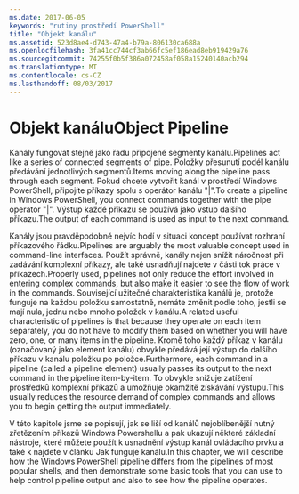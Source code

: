 ```yaml
---
ms.date: 2017-06-05
keywords: "rutiny prostředí PowerShell"
title: "Objekt kanálu"
ms.assetid: 523d8ae4-d743-47a4-b79a-806130ca688a
ms.openlocfilehash: 3fa41cc744cf3ab66fc5ef186ead8eb919429a76
ms.sourcegitcommit: 74255f0b5f386a072458af058a15240140acb294
ms.translationtype: MT
ms.contentlocale: cs-CZ
ms.lasthandoff: 08/03/2017
---
```

# <a name="object-pipeline"></a><span data-ttu-id="dbb69-103">Objekt kanálu</span><span class="sxs-lookup"><span data-stu-id="dbb69-103">Object Pipeline</span></span>
<span data-ttu-id="dbb69-104">Kanály fungovat stejně jako řadu připojené segmenty kanálu.</span><span class="sxs-lookup"><span data-stu-id="dbb69-104">Pipelines act like a series of connected segments of pipe.</span></span> <span data-ttu-id="dbb69-105">Položky přesunutí podél kanálu předávání jednotlivých segmentů.</span><span class="sxs-lookup"><span data-stu-id="dbb69-105">Items moving along the pipeline pass through each segment.</span></span> <span data-ttu-id="dbb69-106">Pokud chcete vytvořit kanál v prostředí Windows PowerShell, připojíte příkazy spolu s operátor kanálu "|".</span><span class="sxs-lookup"><span data-stu-id="dbb69-106">To create a pipeline in Windows PowerShell, you connect commands together with the pipe operator "|".</span></span> <span data-ttu-id="dbb69-107">Výstup každé příkazu se používá jako vstup dalšího příkazu.</span><span class="sxs-lookup"><span data-stu-id="dbb69-107">The output of each command is used as input to the next command.</span></span>

<span data-ttu-id="dbb69-108">Kanály jsou pravděpodobně nejvíc hodí v situaci koncept používat rozhraní příkazového řádku.</span><span class="sxs-lookup"><span data-stu-id="dbb69-108">Pipelines are arguably the most valuable concept used in command-line interfaces.</span></span> <span data-ttu-id="dbb69-109">Použít správně, kanály nejen snížit náročnost při zadávání komplexní příkazy, ale také usnadňují najdete v části tok práce v příkazech.</span><span class="sxs-lookup"><span data-stu-id="dbb69-109">Properly used, pipelines not only reduce the effort involved in entering complex commands, but also make it easier to see the flow of work in the commands.</span></span> <span data-ttu-id="dbb69-110">Související užitečné charakteristika kanálů je, protože funguje na každou položku samostatně, nemáte změnit podle toho, jestli se mají nula, jednu nebo mnoho položek v kanálu.</span><span class="sxs-lookup"><span data-stu-id="dbb69-110">A related useful characteristic of pipelines is that because they operate on each item separately, you do not have to modify them based on whether you will have zero, one, or many items in the pipeline.</span></span> <span data-ttu-id="dbb69-111">Kromě toho každý příkaz v kanálu (označovaný jako element kanálu) obvykle předává její výstup do dalšího příkazu v kanálu položku po položce.</span><span class="sxs-lookup"><span data-stu-id="dbb69-111">Furthermore, each command in a pipeline (called a pipeline element) usually passes its output to the next command in the pipeline item-by-item.</span></span> <span data-ttu-id="dbb69-112">To obvykle snižuje zatížení prostředků komplexní příkazů a umožňuje okamžitě získávání výstupu.</span><span class="sxs-lookup"><span data-stu-id="dbb69-112">This usually reduces the resource demand of complex commands and allows you to begin getting the output immediately.</span></span>

<span data-ttu-id="dbb69-113">V této kapitole jsme se popisují, jak se liší od kanálů nejoblíbenější nutný zřetězením příkazů Windows Powershellu a pak ukazují některé základní nástroje, které můžete použít k usnadnění výstup kanál ovládacího prvku a také k najdete v článku Jak funguje kanálu.</span><span class="sxs-lookup"><span data-stu-id="dbb69-113">In this chapter, we will describe how the Windows PowerShell pipeline differs from the pipelines of most popular shells, and then demonstrate some basic tools that you can use to help control pipeline output and also to see how the pipeline operates.</span></span>

